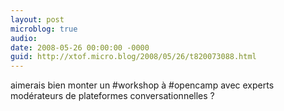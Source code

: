 ```yaml
---
layout: post
microblog: true
audio: 
date: 2008-05-26 00:00:00 -0000
guid: http://xtof.micro.blog/2008/05/26/t820073088.html
---
```

aimerais bien monter un #workshop à #opencamp avec experts modérateurs de plateformes conversationnelles ?
